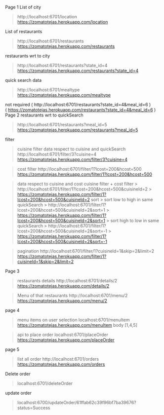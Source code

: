 Page 1
List of city
> http://localhost:6701/location
> https://zomatotejas.herokuapp.com/location

List of restaurants 
> http://localhost:6701/restaurants
> https://zomatotejas.herokuapp.com/restaurants

restaurants wrt to city 
> http://localhost:6701/restaurants?state_id=4
> https://zomatotejas.herokuapp.com/restaurants?state_id=4

quick search data  
> http://localhost:6701/mealtype
> https://zomatotejas.herokuapp.com/mealtype

not required ( http://localhost:6701/restaurants?state_id=4&meal_id=6 )  
             ( https://zomatotejas.herokuapp.com/restaurants?state_id=4&meal_id=6 )  
Page 2
restaurants wrt to quickSearch 
> http://localhost:6701/restaurants?meal_id=5
> https://zomatotejas.herokuapp.com/restaurants?meal_id=5

filter
> cuisine filter
  data respect to cuisine and quickSearch 
  > http://localhost:6701/filter/3?cuisine=4
  > https://zomatotejas.herokuapp.com/filter/3?cuisine=4

> cost filter
  > http://localhost:6701/filter/1?lcost=200&hcost=500
  > https://zomatotejas.herokuapp.com/filter/1?lcost=200&hcost=500

> data respect to cuisine and cost 
  > cuisine filter + cost filter 
    > http://localhost:6701/filter/1?lcost=200&hcost=500&cuisineId=2
    > https://zomatotejas.herokuapp.com/filter/1?lcost=200&hcost=500&cuisineId=2
  > sort
    > sort low to high in same quickSearch
        > http://localhost:6701/filter/1?lcost=200&hcost=500&cuisineId=2&sort=1
        > https://zomatotejas.herokuapp.com/filter/1?lcost=200&hcost=500&cuisineId=2&sort=1
    > sort high to low in same quickSearch
        > http://localhost:6701/filter/1?lcost=200&hcost=500&cuisineId=2&sort=-1
        > https://zomatotejas.herokuapp.com/filter/1?lcost=200&hcost=500&cuisineId=2&sort=-1

> pagination
  > http://localhost:6701/filter/1?cuisineId=1&skip=2&limit=2
  > https://zomatotejas.herokuapp.com/filter/1?cuisineId=1&skip=2&limit=2


Page 3
> restaurants details
  > http://localhost:6701/details/2
  > https://zomatotejas.herokuapp.com/details/2

> Menu of that restaurants
  > http://localhost:6701/menu/2
  > https://zomatotejas.herokuapp.com/menu/2


page 4
> menu items on user selection
  > localhost:6701/menuItem
  > https://zomatotejas.herokuapp.com/menuItem
  > body [1,4,5]

> api to place order
  > localhost:6701/placeOrder
  > https://zomatotejas.herokuapp.com/placeOrder

page 5
> list all order
  > http://localhost:6701/orders
  > https://zomatotejas.herokuapp.com/orders

Delete order 
> localhost:6701/deleteOrder
 

update order
 > localhost:6700/updateOrder/61ffab62c39f96bf7ba39676?status=Success